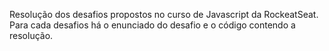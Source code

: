 Resolução dos desafios propostos no curso de Javascript da RockeatSeat. Para cada desafios há o enunciado do desafio e o código contendo a resolução.
